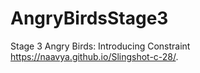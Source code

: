 # AngryBirdsStage3
Stage 3 Angry Birds: Introducing Constraint
https://naavya.github.io/Slingshot-c-28/.

